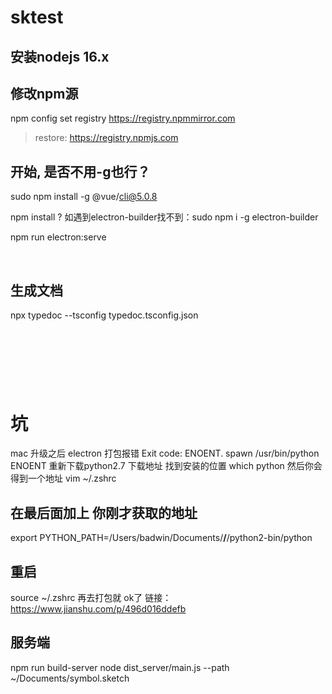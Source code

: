 # sktest

## 安装nodejs 16.x

## 修改npm源
npm config set registry https://registry.npmmirror.com
 > restore: https://registry.npmjs.com

## 开始, 是否不用-g也行？
sudo npm install -g @vue/cli@5.0.8

npm install
? 如遇到electron-builder找不到：sudo npm i -g electron-builder

npm run electron:serve

</br>

## 生成文档
npx typedoc --tsconfig typedoc.tsconfig.json



</br></br></br>
---
# 坑
mac 升级之后 electron 打包报错 Exit code: ENOENT. spawn /usr/bin/python ENOENT
重新下载python2.7 下载地址
找到安装的位置
which python
然后你会得到一个地址
vim ~/.zshrc
## 在最后面加上 你刚才获取的地址 
export PYTHON_PATH=/Users/badwin/Documents/****/****/python2-bin/python
## 重启
source ~/.zshrc
再去打包就 ok了
链接：https://www.jianshu.com/p/496d016ddefb


## 服务端
npm run build-server
node dist_server/main.js --path ~/Documents/symbol.sketch
